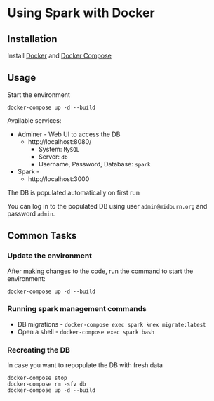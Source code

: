 # Using Spark with Docker

## Installation

Install [Docker](https://docs.docker.com/engine/installation/) and [Docker Compose](https://docs.docker.com/compose/install/)

## Usage

Start the environment

```
docker-compose up -d --build
```

Available services:

* Adminer - Web UI to access the DB
  * http://localhost:8080/
    * System: `MySQL`
    * Server: `db`
    * Username, Password, Database: `spark`
* Spark - 
  * http://localhost:3000

The DB is populated automatically on first run

You can log in to the populated DB using user `admin@midburn.org` and password `admin`.

## Common Tasks

### Update the environment

After making changes to the code, run the command to start the environment:

```
docker-compose up -d --build
```

### Running spark management commands

* DB migrations - `docker-compose exec spark knex migrate:latest`
* Open a shell - `docker-compose exec spark bash`

### Recreating the DB

In case you want to repopulate the DB with fresh data

```
docker-compose stop
docker-compose rm -sfv db
docker-compose up -d --build
```
